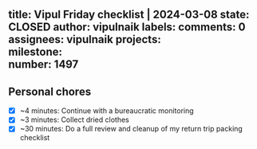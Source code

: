 title:	Vipul Friday checklist | 2024-03-08
state:	CLOSED
author:	vipulnaik
labels:	
comments:	0
assignees:	vipulnaik
projects:	
milestone:	
number:	1497
--
## Personal chores

- [x] ~4 minutes: Continue with a bureaucratic monitoring
- [x] ~3 minutes: Collect dried clothes
- [x] ~30 minutes: Do a full review and cleanup of my return trip packing checklist

